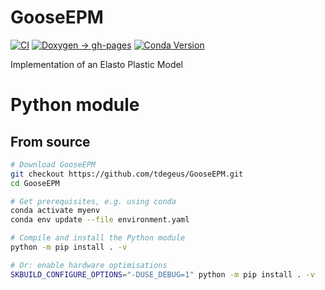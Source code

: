 # GooseEPM

[![CI](https://github.com/tdegeus/GooseEPM/actions/workflows/ci.yml/badge.svg)](https://github.com/tdegeus/GooseEPM/actions/workflows/ci.yml)
[![Doxygen -> gh-pages](https://github.com/tdegeus/GooseEPM/workflows/gh-pages/badge.svg)](https://tdegeus.github.io/GooseEPM)
[![Conda Version](https://img.shields.io/conda/vn/conda-forge/gooseepm.svg)](https://anaconda.org/conda-forge/gooseepm)

Implementation of an Elasto Plastic Model

# Python module

## From source

```bash
# Download GooseEPM
git checkout https://github.com/tdegeus/GooseEPM.git
cd GooseEPM

# Get prerequisites, e.g. using conda
conda activate myenv
conda env update --file environment.yaml

# Compile and install the Python module
python -m pip install . -v

# Or: enable hardware optimisations
SKBUILD_CONFIGURE_OPTIONS="-DUSE_DEBUG=1" python -m pip install . -v
```
